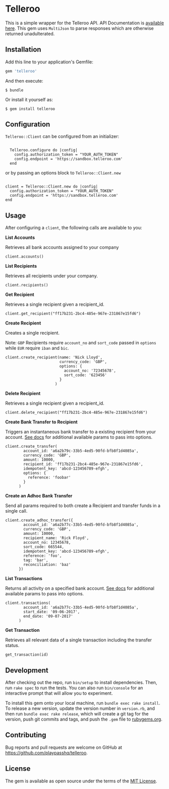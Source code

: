 # Telleroo

This is a simple wrapper for the Telleroo API. API Documentation is [available here](http://docs.telleroo.com). This gem uses `MultiJson` to parse responses which are otherwise returned unadulterated.

## Installation

Add this line to your application's Gemfile:

```ruby
gem 'telleroo'
```

And then execute:

    $ bundle

Or install it yourself as:

    $ gem install telleroo

## Configuration

`Telleroo::Client` can be configured from an initializer:

```

  Telleroo.configure do |config|
    config.authorization_token = "YOUR_AUTH_TOKEN"
    config.endpoint = 'https://sandbox.telleroo.com'
  end

```

or by passing an options block to `Telleroo::Client.new`

```

client = Telleroo::Client.new do |config|
  config.authorization_token = "YOUR_AUTH_TOKEN"
  config.endpoint = 'https://sandbox.telleroo.com'
end

```

## Usage

After configuring a `client`, the following calls are available to you:

**List Accounts**

Retrieves all bank accounts assigned to your company
```
client.accounts()

```

**List Recipients**

Retrieves all recipients under your company.
```
client.recipients()

```

**Get Recipient**

Retrieves a single recipient given a recipient_id.

```
client.get_recipient("ff17b231-2bc4-485e-967e-231867e15fd6")

```

**Create Recipient**

Creates a single recipient.

Note: `GBP` Recipients require `account_no` and `sort_code` passed in `options` while `EUR` require `iban` and `bic`.

```
client.create_recipient(name: 'Nick Lloyd',
                        currency_code: 'GBP',
                        options: {
                          account_no: '72345678',
                          sort_code: '623456'
                        }
                      )
```

**Delete Recipient**

Retrieves a single recipient given a recipient_id.

```
client.delete_recipient("ff17b231-2bc4-485e-967e-231867e15fd6")

```

**Create Bank Transfer to Recipient**

Triggers an instantaneous bank transfer to a existing recipient from your account. [See docs](http://docs.telleroo.com/#bank-transfers-to-recipient-id) for additional available params to pass into options.

```
client.create_transfer(
        account_id: 'a6a2b79c-33b5-4ed5-90fd-bfb8f1d4085a',
        currency_code: 'GBP',
        amount: 10000,
        recipient_id: 'ff17b231-2bc4-485e-967e-231867e15fd6',
        idempotent_key: 'abcd-123456789-efgh',
        options: {
          reference: 'foobar'
        }
      )
```

**Create an Adhoc Bank Transfer**

Send all params required to both create a Recipient and transfer funds in a single call.

```
client.create_adhoc_transfer({
        account_id: 'a6a2b77c-33b5-4ed5-90fd-bfb8f1d4085a',
        currency_code: 'GBP',
        amount: 10000,
        recipient_name: 'Rick Floyd',
        account_no: 12345678,
        sort_code: 665544,
        idempotent_key: 'abcd-123456789-efgh',
        reference: 'foo',
        tag: 'bar',
        reconciliation: 'baz'
      })

```

**List Transactions**

Returns all activity on a specified bank account. [See docs](http://docs.telleroo.com/#transactions-list) for additional available params to pass into options.

```
client.transactions(
        account_id: 'a6a2b77c-33b5-4ed5-90fd-bfb8f1d4085a',
        start_date: '09-06-2017',
        end_date: '09-07-2017'
      )

```

**Get Transaction**

Retrieves all relevant data of a single transaction including the transfer status.

```
get_transaction(id)

```

## Development

After checking out the repo, run `bin/setup` to install dependencies. Then, run `rake spec` to run the tests. You can also run `bin/console` for an interactive prompt that will allow you to experiment.

To install this gem onto your local machine, run `bundle exec rake install`. To release a new version, update the version number in `version.rb`, and then run `bundle exec rake release`, which will create a git tag for the version, push git commits and tags, and push the `.gem` file to [rubygems.org](https://rubygems.org).

## Contributing

Bug reports and pull requests are welcome on GitHub at https://github.com/playpasshq/telleroo.


## License

The gem is available as open source under the terms of the [MIT License](http://opensource.org/licenses/MIT).

